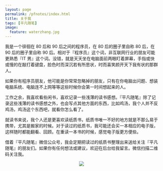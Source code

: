 ```yaml
---
layout: page
permalink: /pfnotes/index.html
title: 关于我
tags: [平凡随笔]
image:
  feature: waterzhang.jpg
---
```

我是一个徘徊在 80 后和 90 后之间的程序员，在 80 后的圈子里自称 80 后，在 90 后的圈子里自称 90 后。相对于『程序员』这个词，非互联网行业的朋友可能更熟悉『IT 男』这个词。没错，就是天天坐在电脑面前两眼盯着屏幕，手指或快或慢的在敲打着键盘，脸色时而深沉若有所思状，时而喜笑颜开天下我有状的那群人。

如果你有程序员朋友，他可能是你常常忽略掉的朋友，只有在你电脑出问题、想装电脑系统、电脑连不上网等等这些时候你会第一时间想起来的人。

工作之余，我喜欢看些闲书，喜欢记录一些浅薄的读书感想。『平凡随笔』除了记录这些浅薄的读书感想之外，也会写点其他方面的东西，比如鸡汤，我个人并不反鸡汤，鸡汤这个东西吧，就看你怎么看了。

就读书来说，我个人还是更喜欢读纸质书，纸质书唯一不好的地方就是不那么易于携带，尤其是搬家的时候。对于读过的纸质书，我可能还会买一本相应的电子版，这样随时都能翻看、回顾。在重读一本书的时候，感觉电子版更方便些。

借着『平凡随笔』微信公众号，我会定期把读过的纸质书整理出来送给关注『平凡随笔』的朋友们。如果你有任何想法或建议，欢迎在后台给我留言。微信扫描二维码关注我。

<center><img src="{{site.url}}/images/pfnotes.jpg"/></center>